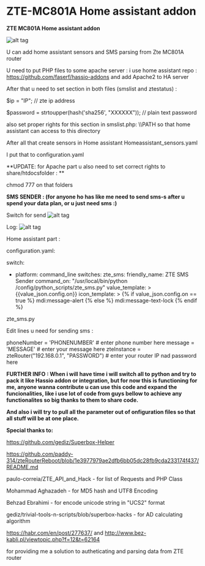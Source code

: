 # ZTE-MC801A Home assistant addon
**ZTE MC801A Home assistant addon**

![alt tag](https://github.com/Kajkac/ZTE-MC801A-Home-assistant/blob/main/ztemc801av2.png?raw=true?)

U can add home assistant sensors and SMS parsing from Zte MC801A router

U need to put PHP files to some apache server : i use home assistant repo : https://github.com/faserf/hassio-addons
and add Apache2 to HA server

After that u need to set section in both files (smslist and ztestatus) :

$ip = "IP"; // zte ip address

$password = strtoupper(hash('sha256', "XXXXXX")); // plain text password

also set proper rights for this section in smslist.php: \\\PATH so that home assistant can access to this directory

After all that create sensors in Home assistant Homeassistant_sensors.yaml

I put that to configuration.yaml

**UPDATE: for Apache part u also need to set correct rights to share/htdocsfolder : **

chmod 777 on that folders

**SMS SENDER : (for anyone ho has like me need to send sms-s after u spend your data plan, or u just need sms :)**

Switch for send
![alt tag](https://github.com/Kajkac/ZTE-MC801A/blob/main/sms1.png?raw=true)

Log:
![alt tag](https://github.com/Kajkac/ZTE-MC801A/blob/main/sms2.png?raw=true)

Home assistant part : 

configuration.yaml:

switch:
  - platform: command_line
    switches:
      zte_sms:
        friendly_name: ZTE SMS Sender
        command_on: "/usr/local/bin/python /config/python_scripts/zte_sms.py"
        value_template: >
          {{value_json.config.on}}
        icon_template: >
          {% if value_json.config.on == true %} mdi:message-alert
          {% else %} mdi:message-text-lock
          {% endif %}

zte_sms.py

Edit lines u need for sending sms :

phoneNumber = 'PHONENUMBER' # enter phone number here
message = 'MESSAGE' # enter your message here
zteInstance = zteRouter("192.168.0.1", "PASSWORD") # enter your router IP nad password here


**FURTHER INFO : When i will have time i will switch all to python and try to pack it like Hassio addon or integration, but for now this is functioning for me, anyone wanna contribute u can use this code and expand the funcionalities, like i use lot of code from guys bellow to achieve any functionalites so big thanks to them to share code.**

**And also i will try to pull all the parameter out of onfiguration files so that all stuff will be at one place.**


**Special thanks to:**

https://github.com/gediz/Superbox-Helper

https://github.com/paddy-314/zteRouterReboot/blob/1e3977979ae2dfb6bb05dc28fb9cda233174f437/README.md

paulo-correia/ZTE_API_and_Hack - for list of Requests and PHP Class

Mohammad Aghazadeh - for MD5 hash and UTF8 Encoding

Behzad Ebrahimi - for encode unicode string in "UCS2" format

gediz/trivial-tools-n-scripts/blob/superbox-hacks - for AD calculating algorithm

https://habr.com/en/post/277637/
and
http://www.bez-kabli.pl/viewtopic.php?f=12&t=62164

for providing me a solution to autheticating and parsing data from ZTE router
